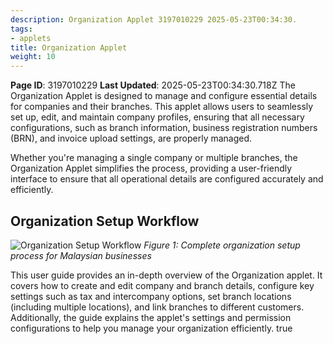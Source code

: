 ```yaml
---
description: Organization Applet 3197010229 2025-05-23T00:34:30.
tags:
- applets
title: Organization Applet
weight: 10
---
```


**Page ID**: 3197010229
**Last Updated**: 2025-05-23T00:34:30.718Z
The Organization Applet is designed to manage and configure essential details for companies and their branches. This applet allows users to seamlessly set up, edit, and maintain company profiles, ensuring that all necessary configurations, such as branch information, business registration numbers (BRN), and invoice upload settings, are properly managed.

Whether you're managing a single company or multiple branches, the Organization Applet simplifies the process, providing a user-friendly interface to ensure that all operational details are configured accurately and efficiently.

## Organization Setup Workflow

![Organization Setup Workflow](/diagrams/organization-setup-workflow.svg)
*Figure 1: Complete organization setup process for Malaysian businesses*

This user guide provides an in-depth overview of the Organization applet. It covers how to create and edit company and branch details, configure key settings such as tax and intercompany options, set branch locations (including multiple locations), and link branches to different customers. Additionally, the guide explains the applet's settings and permission configurations to help you manage your organization efficiently.
true